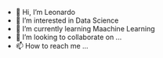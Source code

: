 - 👋 Hi, I’m Leonardo
- 👀 I’m interested in Data Science
- 🌱 I’m currently learning Maachine Learning
- 💞️ I’m looking to collaborate on ...
- 📫 How to reach me ...

<!---
leolorenzo79/leolorenzo79 is a ✨ special ✨ repository because its `README.md` (this file) appears on your GitHub profile.
You can click the Preview link to take a look at your changes.
--->
